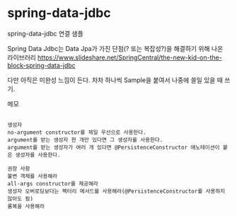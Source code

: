 # spring-data-jdbc
spring-data-jdbc 연결 샘플

Spring Data Jdbc는 Data Jpa가 가진 단점(? 또는 복잡성?)을 해결하기 위해 나온 라이브러리
https://www.slideshare.net/SpringCentral/the-new-kid-on-the-block-spring-data-jdbc

다만 아직은 미완성 느낌이 든다.
차차 하나씩 Sample을 붙여서 나중에 쓸일 있을 때 쓰기.

메모
```

생성자
no-argument constructor를 제일 우선으로 사용한다.
argument를 받는 생성자 한 개만 있다면 그 생성자를 사용한다.
argument를 받는 생성자가 여러 개 있다면 @PersistenceConstructor 애노테이션이 붙은 생성자를 사용한다.

권장 사항
불변 객체를 사용해라
all-args constructor를 제공해라
생성자 오버로딩보다는 팩터리 메서드를 사용해라(@PersistenceConstructor를 사용하지 않아도 됨)
롬복을 사용해라

```
